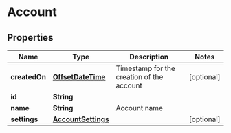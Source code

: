 # Account

## Properties
Name | Type | Description | Notes
------------ | ------------- | ------------- | -------------
**createdOn** | [**OffsetDateTime**](OffsetDateTime.md) | Timestamp for the creation of the account |  [optional]
**id** | **String** |  | 
**name** | **String** | Account name | 
**settings** | [**AccountSettings**](AccountSettings.md) |  |  [optional]

